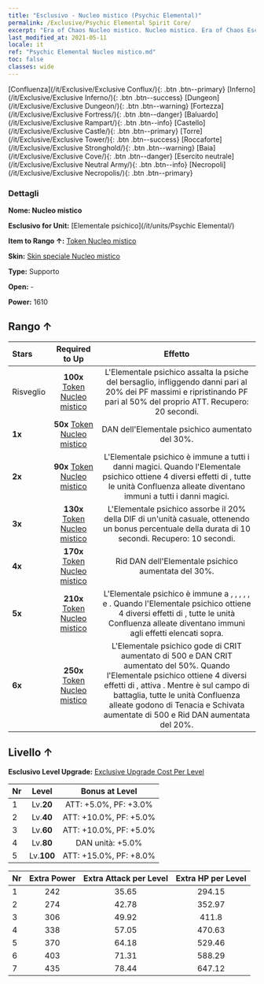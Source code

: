 ```yaml
---
title: "Esclusivo - Nucleo mistico (Psychic Elemental)"
permalink: /Exclusive/Psychic Elemental Spirit Core/
excerpt: "Era of Chaos Nucleo mistico. Nucleo mistico. Era of Chaos Esclusivo Nucleo mistico. Elementale psichico Esclusivo."
last_modified_at: 2021-05-11
locale: it
ref: "Psychic Elemental Nucleo mistico.md"
toc: false
classes: wide
---
```

 [Confluenza](/it/Exclusive/Exclusive Conflux/){: .btn .btn--primary} [Inferno](/it/Exclusive/Exclusive Inferno/){: .btn .btn--success} [Dungeon](/it/Exclusive/Exclusive Dungeon/){: .btn .btn--warning} [Fortezza](/it/Exclusive/Exclusive Fortress/){: .btn .btn--danger} [Baluardo](/it/Exclusive/Exclusive Rampart/){: .btn .btn--info} [Castello](/it/Exclusive/Exclusive Castle/){: .btn .btn--primary} [Torre](/it/Exclusive/Exclusive Tower/){: .btn .btn--success} [Roccaforte](/it/Exclusive/Exclusive Stronghold/){: .btn .btn--warning} [Baia](/it/Exclusive/Exclusive Cove/){: .btn .btn--danger} [Esercito neutrale](/it/Exclusive/Exclusive Neutral Army/){: .btn .btn--info} [Necropoli](/it/Exclusive/Exclusive Necropolis/){: .btn .btn--primary} 

### Dettagli
 **Nome: Nucleo mistico** 

 **Esclusivo for Unit:** [Elementale psichico](/it/units/Psychic Elemental/) 

 **Item to Rango ↑:** [Token Nucleo mistico](/ItemsIT/con_1000/)

 **Skin:** [Skin speciale Nucleo mistico](/ItemsIT/con_668/)

 **Type:** Supporto

 **Open:** -

 **Power:** 1610

## Rango ↑

  |     Stars    |  Required to Up | Effetto |
  |:-------------|:---------------:|:---------------:|
  |  Risveglio  | **100x** [Token Nucleo mistico](/ItemsIT/con_1000/) | <Demoralizzazione> L'Elementale psichico assalta la psiche del bersaglio, infliggendo danni pari al 20% dei PF massimi e ripristinando PF pari al 50% del proprio ATT. Recupero: 20 secondi. |
  | **1x** <i class="fas fa-star"/> | **50x** [Token Nucleo mistico](/ItemsIT/con_1000/) | DAN dell'Elementale psichico aumentato del 30%. |
  | **2x** <i class="fas fa-star"/> | **90x** [Token Nucleo mistico](/ItemsIT/con_1000/) | L'Elementale psichico è immune a tutti i danni magici. Quando l'Elementale psichico ottiene 4 diversi effetti di <Riverbero elementale>, tutte le unità Confluenza alleate diventano immuni a tutti i danni magici. |
  | **3x** <i class="fas fa-star"/> | **130x** [Token Nucleo mistico](/ItemsIT/con_1000/) | <Dominio> L'Elementale psichico assorbe il 20% della DIF di un'unità casuale, ottenendo un bonus percentuale della durata di 10 secondi. Recupero: 10 secondi. |
  | **4x** <i class="fas fa-star"/> | **170x** [Token Nucleo mistico](/ItemsIT/con_1000/) | Rid DAN dell'Elementale psichico aumentata del 30%. |
  | **5x** <i class="fas fa-star"/> | **210x** [Token Nucleo mistico](/ItemsIT/con_1000/) | L'Elementale psichico è immune a <Stordimento>, <Silenzio>, <Congelamento>, <Blocco temporale>, <Paralisi>, <Pietrificazione> e <Cristallizzazione>. Quando l'Elementale psichico ottiene 4 diversi effetti di <Riverbero elementale>, tutte le unità Confluenza alleate diventano immuni agli effetti elencati sopra. |
  | **6x** <i class="fas fa-star"/> | **250x** [Token Nucleo mistico](/ItemsIT/con_1000/) | <Armonia elementale> L'Elementale psichico gode di CRIT aumentato di 500 e DAN CRIT aumentato del 50%. Quando l'Elementale psichico ottiene 4 diversi effetti di <Riverbero elementale>, attiva <Armonia elementale>. Mentre è sul campo di battaglia, tutte le unità Confluenza alleate godono di Tenacia e Schivata aumentate di 500 e Rid DAN aumentata del 20%. |


## Livello ↑
 **Esclusivo Level Upgrade:** [Exclusive Upgrade Cost Per Level](/Exclusive/ExclusiveUpgradeCostPerLevel/)

  |  Nr  |   Level  | Bonus at Level |
  |:-----|:--------:|:--------------:|
  | 1 | Lv.**20** | ATT: +5.0%, PF: +3.0% |
  | 2 | Lv.**40** | ATT: +10.0%, PF: +5.0% |
  | 3 | Lv.**60** | ATT: +10.0%, PF: +5.0% |
  | 4 | Lv.**80** | DAN unità: +5.0% |
  | 5 | Lv.**100** | ATT: +15.0%, PF: +8.0% |


  |  Nr  |  Extra Power | Extra Attack per Level | Extra HP per Level |
  |:-----|:--------:|:--------:|:--------:|
  | 1 | 242 | 35.65 | 294.15 |
  | 2 | 274 | 42.78 | 352.97 |
  | 3 | 306 | 49.92 | 411.8 |
  | 4 | 338 | 57.05 | 470.63 |
  | 5 | 370 | 64.18 | 529.46 |
  | 6 | 403 | 71.31 | 588.29 |
  | 7 | 435 | 78.44 | 647.12 |


